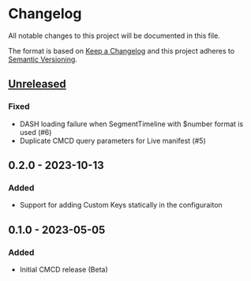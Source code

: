 # Changelog

All notable changes to this project will be documented in this file.

The format is based on [Keep a Changelog](http://keepachangelog.com/)
and this project adheres to [Semantic Versioning](http://semver.org/).

## [Unreleased]
### Fixed
- DASH loading failure when SegmentTimeline with $number format is used (#6)
- Duplicate CMCD query parameters for Live manifest (#5)

## 0.2.0 - 2023-10-13
### Added
- Support for adding Custom Keys statically in the configuraiton

## 0.1.0 - 2023-05-05
### Added
- Initial CMCD release (Beta)

[Unreleased]: https://github.com/bitmovin/player-web-integration-cmcd/compare/v0.1.0...HEAD
